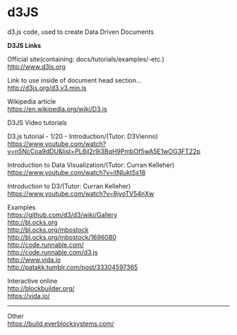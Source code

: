 # d3JS
d3.js code, used to create Data Driven Documents

**D3JS Links**

Official site(containing: docs/tutorials/examples/-etc.)    
http://www.d3js.org  

Link to use inside of document head section...  
http://d3js.org/d3.v3.min.js  

Wikipedia article  
https://en.wikipedia.org/wiki/D3.js  

D3JS Video tutorials  

D3.js tutorial - 1/20 - Introduction/(Tutor: D3Vienno)     
https://www.youtube.com/watch?v=n5NcCoa9dDU&list=PL6il2r9i3BqH9PmbOf5wA5E1wOG3FT22p  

Introduction to Data Visualization/(Tutor: Curran Kelleher)    
https://www.youtube.com/watch?v=itNlukt5x18  

Introduction to D3/(Tutor: Curran Kelleher)  
https://www.youtube.com/watch?v=8jvoTV54nXw  


Examples  
https://github.com/d3/d3/wiki/Gallery   
http://bl.ocks.org  
http://bl.ocks.org/mbostock  
http://bl.ocks.org/mbostock/1696080  
http://code.runnable.com/  
http://code.runnable.com/d3.js  
http://www.vida.io  
http://patakk.tumblr.com/post/33304597365  


Interactive online  
http://blockbuilder.org/  
https://vida.io/  

-----

Other  
https://build.everblocksystems.com/  










